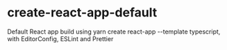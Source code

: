 # create-react-app-default
Default React app build using yarn create react-app --template typescript, with EditorConfig, ESLint and Prettier
